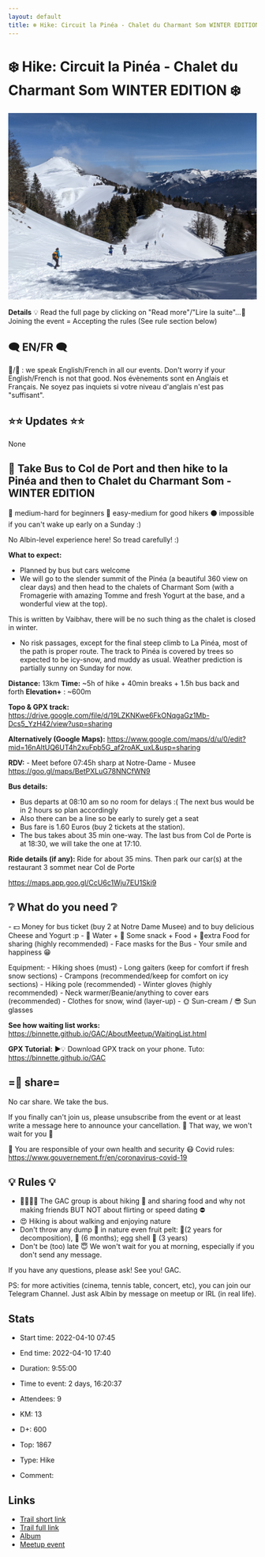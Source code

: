 ```yaml
---
layout: default
title: ❄️ Hike: Circuit la Pinéa - Chalet du Charmant Som WINTER EDITION ❄️
---
```


# ❄️ Hike: Circuit la Pinéa - Chalet du Charmant Som WINTER EDITION ❄️

![2022-04-10](/Stats/img/orig/2022-04-10.jpg)

**Details**
💡 Read the full page by clicking on "Read more"/"Lire la suite"...💜
Joining the event = Accepting the rules (See rule section below)

## 🗨️ EN/FR 🗨️
🦅/🐓 : we speak English/French in all our events. Don't worry if your English/French is not that good. Nos évènements sont en Anglais et Français. Ne soyez pas inquiets si votre niveau d'anglais n'est pas "suffisant".

## ⭐⭐ Updates ⭐⭐
None

## 🥾 Take **Bus** to Col de Port and then hike to la Pinéa and then to Chalet du Charmant Som - WINTER EDITION

🔴 medium-hard for beginners
🔵 easy-medium for good hikers
⚫ impossible if you can't wake up early on a Sunday :)

No Albin-level experience here! So tread carefully! :)

**What to expect:**

* Planned by bus but cars welcome
* We will go to the slender summit of the Pinéa (a beautiful 360 view on clear days) and then head to the chalets of Charmant Som (with a Fromagerie with amazing Tomme and fresh Yogurt at the base, and a wonderful view at the top).

This is written by Vaibhav, there will be no such thing as the chalet is closed in winter.

* No risk passages, except for the final steep climb to La Pinéa, most of the path is proper route. The track to Pinéa is covered by trees so expected to be icy-snow, and muddy as usual. Weather prediction is partially sunny on Sunday for now.

**Distance:** 13km
**Time:** \~5h of hike + 40min breaks + 1.5h bus back and forth
**Elevation+** : \~600m

**Topo & GPX track:**
https://drive.google.com/file/d/19LZKNKwe6FkONqgaGz1Mb-Dcs5_YzH42/view?usp=sharing

**Alternatively (Google Maps):**
https://www.google.com/maps/d/u/0/edit?mid=16nAltUQ6UT4h2xuFpb5G_af2roAK_uxL&usp=sharing

**RDV:**
\- Meet before 07:45h sharp at Notre\-Dame \- Musee
https://goo.gl/maps/BetPXLuG78NNCfWN9

**Bus details:**

* Bus departs at 08:10 am so no room for delays :( The next bus would be in 2 hours so plan accordingly
* Also there can be a line so be early to surely get a seat
* Bus fare is 1.60 Euros (buy 2 tickets at the station).
* The bus takes about 35 min one-way. The last bus from Col de Porte is at 18:30, we will take the one at 17:10.

**Ride details (if any):**
Ride for about 35 mins. Then park our car(s) at the restaurant 3 sommet near Col de Porte

https://maps.app.goo.gl/CcU6c1Wju7EU1Ski9

## ❔ **What do you need** ❔
\- 💵 Money for bus ticket \(buy 2 at Notre Dame Musee\) and to buy delicious Cheese and Yogurt :p
\- 🧃 Water \+ 🍫 Some snack \+ Food \+ 🤤extra Food for sharing \(highly recommended\)
\- Face masks for the Bus
\- Your smile and happiness 😁

Equipment:
\- Hiking shoes \(must\)
\- Long gaiters \(keep for comfort if fresh snow sections\)
\- Crampons \(recommended/keep for comfort on icy sections\)
\- Hiking pole \(recommended\)
\- Winter gloves \(highly recommended\)
\- Neck warmer/Beanie/anything to cover ears \(recommended\)
\- Clothes for snow\, wind \(layer\-up\)
\- 🌞 Sun\-cream / 😎 Sun glasses

**See how waiting list works:**
https://binnette.github.io/GAC/AboutMeetup/WaitingList.html

**GPX Tutorial:**
▶💡 Download GPX track on your phone. Tuto: https://binnette.github.io/GAC

## =🚗 share=
No car share. We take the bus.

If you finally can't join us, please unsubscribe from the event or at least write a message here to announce your cancellation. 💜 That way, we won't wait for you 💜

💟 You are responsible of your own health and security
😷 Covid rules: https://www.gouvernement.fr/en/coronavirus-covid-19

## 💡 Rules 💡

* 🚶‍♀️🚶‍♂️ The GAC group is about hiking 🥾 and sharing food and why not making friends BUT NOT about flirting or speed dating ⛔
* 😍 Hiking is about walking and enjoying nature
* Don't throw any dump 🚮 in nature even fruit pelt: 🍌(2 years for decomposition), 🍊 (6 months); egg shell 🥚 (3 years)
* Don't be (too) late 😇 We won't wait for you at morning, especially if you don't send any message.

If you have any questions, please ask!
See you! GAC.

PS: for more activities (cinema, tennis table, concert, etc), you can join our Telegram Channel. Just ask Albin by message on meetup or IRL (in real life).

## Stats

- Start time: 2022-04-10 07:45
- End time: 2022-04-10 17:40
- Duration: 9:55:00
- Time to event: 2 days, 16:20:37
- Attendees: 9

- KM: 13
- D+: 600
- Top: 1867
- Type: Hike
- Comment: 

## Links

- [Trail short link](https://s.42l.fr/ZAm0ZCtj)
- [Trail full link]()
- [Album](https://binnette.github.io/GacImg2022/2022-04-10-❄️-Hike-Circuit-la-Pinea-Chalet-du-Charmant-Som-WINTER-EDITION-❄️.html)
- [Meetup event](https://www.meetup.com/grenoble-adventure-club-english-french/events/285124928/)
